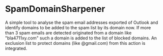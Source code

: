 # SpamDomainSharpener
A simple tool to analyse the spam email addresses exported of Outlook and identify domains to be added to the spam list by its domain now.
If more than 3 spam emails are detected originated from a domain like "bla4711xy.com" such a domain is added to the list of blocked domains.
An exclusion list to protect domains (like @gmail.com) from this action is integrated.
